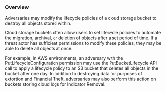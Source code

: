 ### Overview

Adversaries may modify the lifecycle policies of a cloud storage bucket to destroy all objects stored within.

Cloud storage buckets often allow users to set lifecycle policies to automate the migration, archival, or deletion of objects after a set period of time. If a threat actor has sufficient permissions to modify these policies, they may be able to delete all objects at once.

For example, in AWS environments, an adversary with the PutLifecycleConfiguration permission may use the PutBucketLifecycle API call to apply a lifecycle policy to an S3 bucket that deletes all objects in the bucket after one day. In addition to destroying data for purposes of extortion and Financial Theft, adversaries may also perform this action on buckets storing cloud logs for Indicator Removal.